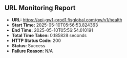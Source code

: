 ## URL Monitoring Report

- **URL:** https://api-gw1-prod1.fisglobal.com/gw/v1/health
- **Start Time:** 2025-05-10T05:56:53.824363
- **End Time:** 2025-05-10T05:56:54.010191
- **Total Time Taken:** 0.185828 seconds
- **HTTP Status Code:** 200
- **Status:** Success
- **Failure Reason:** N/A
